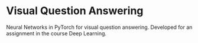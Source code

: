 # Visual Question Answering
Neural Networks in PyTorch for visual question answering. Developed for an assignment in the course Deep Learning.
